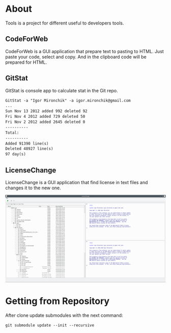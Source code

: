 # About

Tools is a project for different useful to developers tools.
            
## CodeForWeb

CodeForWeb is a GUI application that prepare text to pasting to HTML. Just paste 
your code, select and copy. And in the clipboard code will be prepared for HTML.
            
## GitStat
            
GitStat is console app to calculate stat in the Git repo.
            
```txt
GitStat -a "Igor Mironchik" -a igor.mironchik@gmail.com
...
Sun Nov 13 2012 added 992 deleted 92
Fri Nov 4 2012 added 729 deleted 50
Fri Nov 2 2012 added 2645 deleted 0
----------
Total:
----------
Added 91390 line(s)
Deleted 48927 line(s)
97 day(s)
```

## LicenseChange
			
LicenseChange is a GUI application that find license in text files and changes it to the
new one.
            
![LicenseChange]( licensechange.png )

# Getting from Repository

After clone update submodules with the next command:

```
git submodule update --init --recursive
```
